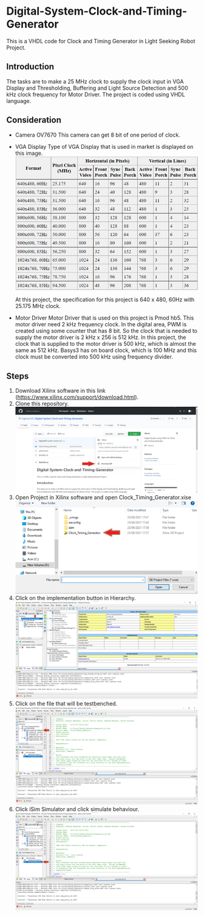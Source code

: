 # Digital-System-Clock-and-Timing-Generator
This is a VHDL code for Clock and Timing Generator in Light Seeking Robot Project.


## Introduction
The tasks are to make a 25 MHz clock to supply the clock input in VGA Display and Thresholding, Buffering and Light Source Detection and 500 kHz clock frequency for Motor Driver.
The project is coded using VHDL language.

## Consideration
* Camera OV7670
  This camera can get 8 bit of one period of clock.
* VGA Display
  Type of VGA Display that is used in market is displayed on this image.
  ![Image of VGA Display](/images/vga_specification.png)
  
  At this project, the specification for this project is 640 x 480, 60Hz with 25.175 MHz clock.
* Motor Driver
  Motor Driver that is used on this project is Pmod hb5. This motor driver need 2 kHz frequency clock. In the digital area, PWM is created using some counter that has 8 bit. 
  So the clock that is needed to supply the motor driver is 2 kHz x 256 is 512 kHz. In this project, the clock that is supplied to the motor driver is 500 kHz, which is almost the same as 512 kHz.
  Basys3 has on board clock, which is 100 MHz and this clock must be converted into 500 kHz using frequency divider.

## Steps
1. Download Xilinx software in this link (https://www.xilinx.com/support/download.html). 
2. Clone this repository.
  ![Image of Clone repository](/images/clone_repository.png)
3. Open Project in Xilinx software and open Clock_Timing_Generator.xise
  ![Image of Open Project](/images/open_project.png)
4. Click on the implementation button in Hierarchy.
  ![Image of Implementation](/images/implementation.png)
5. Click on the file that will be testbenched.
  ![Image of open file](/images/open_file.png)
6. Click iSim Simulator and click simulate behaviour.
  ![Image of simulation](/images/simulate.png)

